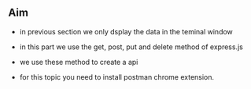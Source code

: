 Aim
--

- in previous section we only dsplay the data in the teminal window

- in this part we use the get, post, put and delete method of express.js
- we use these method to create a api
- for this topic you need to install postman chrome extension.